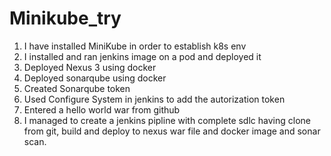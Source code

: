 # Minikube_try
1. I have installed MiniKube in order to establish k8s env
2. I installed and ran jenkins image on a pod and deployed it 
3. Deployed Nexus 3 using docker 
4. Deployed sonarqube using docker
5. Created Sonarqube token
6. Used Configure System in jenkins to add the autorization token  
7. Entered a hello world war from github
8. I managed to create a jenkins pipline with complete sdlc having clone from git, build and deploy to nexus war file and docker image and sonar scan.
